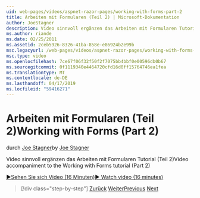 ```yaml
---
uid: web-pages/videos/aspnet-razor-pages/working-with-forms-part-2
title: Arbeiten mit Formularen (Teil 2) | Microsoft-Dokumentation
author: JoeStagner
description: Video sinnvoll ergänzen das Arbeiten mit Formularen Tutorial (Teil 2)
ms.author: riande
ms.date: 02/25/2011
ms.assetid: 2ceb5926-8326-41ba-858e-e86924b2e99b
msc.legacyurl: /web-pages/videos/aspnet-razor-pages/working-with-forms-part-2
msc.type: video
ms.openlocfilehash: 7ce67f06f32f50f2f7075bb4bbf0e00596db0b67
ms.sourcegitcommit: 0f1119340e4464720cfd16d0ff15764746ea1fea
ms.translationtype: MT
ms.contentlocale: de-DE
ms.lasthandoff: 04/17/2019
ms.locfileid: "59416271"
---
```

# <a name="working-with-forms-part-2"></a><span data-ttu-id="f5213-103">Arbeiten mit Formularen (Teil 2)</span><span class="sxs-lookup"><span data-stu-id="f5213-103">Working with Forms (Part 2)</span></span>

<span data-ttu-id="f5213-104">durch [Joe Stagner](https://github.com/JoeStagner)</span><span class="sxs-lookup"><span data-stu-id="f5213-104">by [Joe Stagner](https://github.com/JoeStagner)</span></span>

<span data-ttu-id="f5213-105">Video sinnvoll ergänzen das Arbeiten mit Formularen Tutorial (Teil 2)</span><span class="sxs-lookup"><span data-stu-id="f5213-105">Video accompaniment to the Working with Forms tutorial (Part 2)</span></span>

[<span data-ttu-id="f5213-106">&#9654;Sehen Sie sich Video (16 Minuten)</span><span class="sxs-lookup"><span data-stu-id="f5213-106">&#9654; Watch video (16 minutes)</span></span>](https://channel9.msdn.com/Blogs/ASP-NET-Site-Videos/working-with-forms-part-2)

> [!div class="step-by-step"]
> <span data-ttu-id="f5213-107">[Zurück](working-with-forms-part-1.md)
> [Weiter](working-with-data-part-1.md)</span><span class="sxs-lookup"><span data-stu-id="f5213-107">[Previous](working-with-forms-part-1.md)
[Next](working-with-data-part-1.md)</span></span>
